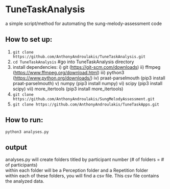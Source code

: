 # TuneTaskAnalysis
a simple script/method for automating the sung-melody-assessment code

## How to set up:
1) `git clone https://github.com/AnthonyAndroulakis/TuneTaskAnalysis.git`
2) `cd TuneTaskAnalysis` #go into TuneTaskAnalysis directory
3) install dependencies:
    i) git (https://git-scm.com/downloads)
    ii) ffmpeg (https://www.ffmpeg.org/download.html)
    iii) python3 (https://www.python.org/downloads/)
    iv) praat-parselmouth (pip3 install praat-parselmouth)
    v) numpy (pip3 install numpy)
    vi) scipy (pip3 install scipy)
    vii) more_itertools (pip3 install more_itertools)
4) `git clone https://github.com/AnthonyAndroulakis/SungMelodyAssessment.git`
5) `git clone https://github.com/AnthonyAndroulakis/TuneTaskApps.git`

## How to run:
`python3 analyses.py`       

## output
analyses.py will create folders titled by participant number (# of folders = # of participants)     
within each folder will be a Perception folder and a Repetition folder         
within each of these folders, you will find a csv file. This csv file contains the analyzed data.
